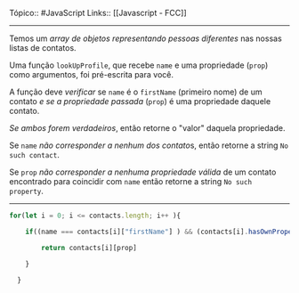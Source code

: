 Tópico:: #JavaScript 
Links:: [[Javascript - FCC]]

---

Temos um *array de objetos representando pessoas diferentes* nas nossas listas de contatos.

Uma função `lookUpProfile`, que recebe `name` e uma propriedade (`prop`) como argumentos, foi pré-escrita para você.

A função deve *verificar* se `name` é o `firstName` (primeiro nome) de um contato *e se a propriedade passada* (`prop`) é uma propriedade daquele contato.

*Se ambos forem verdadeiros*, então retorne o "valor" daquela propriedade.

Se `name` *não corresponder a nenhum dos contato*s, então retorne a string `No such contact`.

Se `prop` *não corresponder a nenhuma propriedade válida* de um contato encontrado para coincidir com `name` então retorne a string `No such property`.

---

```js
for(let i = 0; i <= contacts.length; i++ ){

	if((name === contacts[i]["firstName"] ) && (contacts[i].hasOwnProperty(prop))){

		return contacts[i][prop]

	}

  }
```

